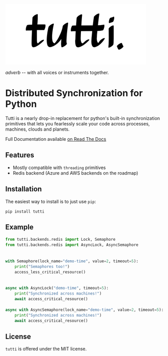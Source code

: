 ![Tutti Logo](docs/tutti.png)

*adverb* -- with all voices or instruments together.

# Distributed Synchronization for Python
Tutti is a nearly drop-in replacement for python's built-in synchronization primitives that lets you fearlessly scale 
your code across processes, machines, clouds and planets.

Full Documentation available [on Read The Docs](https://tutti-py.readthedocs.io/en/latest/)
## Features
 
- Mostly compatible with `threading` primitives
- Redis backend (Azure and AWS backends on the roadmap)

## Installation
The easiest way to install is to just use `pip`:

    pip install tutti

## Example 

```python
from tutti.backends.redis import Lock, Semaphore
from tutti.backends.redis import AsyncLock, AsyncSemaphore


with Semaphore(lock_name="demo-time", value=2, timeout=5):
    print("Semaphores too!")
    access_less_critical_resource()


async with AsyncLock("demo-time", timeout=5):
    print("Synchronized across machines!")
    await access_critical_resource()
   
async with AsyncSemaphore(lock_name="demo-time", value=2, timeout=5):
    print("Synchronized across machines!")
    await access_critical_resource()

```



## License
`tutti` is offered under the MIT license.